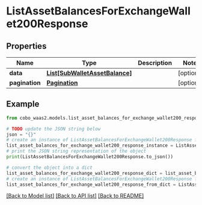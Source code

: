 # ListAssetBalancesForExchangeWallet200Response


## Properties

Name | Type | Description | Notes
------------ | ------------- | ------------- | -------------
**data** | [**List[SubWalletAssetBalance]**](SubWalletAssetBalance.md) |  | [optional] 
**pagination** | [**Pagination**](Pagination.md) |  | [optional] 

## Example

```python
from cobo_waas2.models.list_asset_balances_for_exchange_wallet200_response import ListAssetBalancesForExchangeWallet200Response

# TODO update the JSON string below
json = "{}"
# create an instance of ListAssetBalancesForExchangeWallet200Response from a JSON string
list_asset_balances_for_exchange_wallet200_response_instance = ListAssetBalancesForExchangeWallet200Response.from_json(json)
# print the JSON string representation of the object
print(ListAssetBalancesForExchangeWallet200Response.to_json())

# convert the object into a dict
list_asset_balances_for_exchange_wallet200_response_dict = list_asset_balances_for_exchange_wallet200_response_instance.to_dict()
# create an instance of ListAssetBalancesForExchangeWallet200Response from a dict
list_asset_balances_for_exchange_wallet200_response_from_dict = ListAssetBalancesForExchangeWallet200Response.from_dict(list_asset_balances_for_exchange_wallet200_response_dict)
```
[[Back to Model list]](../README.md#documentation-for-models) [[Back to API list]](../README.md#documentation-for-api-endpoints) [[Back to README]](../README.md)


